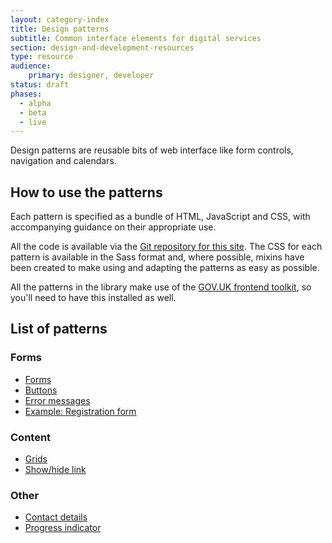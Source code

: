 ```yaml
---
layout: category-index
title: Design patterns
subtitle: Common interface elements for digital services
section: design-and-development-resources
type: resource
audience:
    primary: designer, developer
status: draft
phases:
  - alpha
  - beta
  - live
---
```


Design patterns are reusable bits of web interface like form controls, navigation and calendars.

## How to use the patterns

Each pattern is specified as a bundle of HTML, JavaScript and CSS, with accompanying guidance on
their appropriate use.

All the code is available via the [Git repository for this site](). The CSS for each pattern
is available in the Sass format and, where possible, mixins have been created to make using and
adapting the patterns as easy as possible.

All the patterns in the library make use of the [GOV.UK frontend toolkit](/content-and-design/design-and-development-resources/sass-repositories.html), so you'll need to have this installed as well.

## List of patterns

### Forms

* [Forms](/content-and-design/design-and-development-resources/form-anatomy.html)
* [Buttons](/content-and-design/design-and-development-resources/buttons.html)
* [Error messages](/content-and-design/design-and-development-resources/errormessages.html)
* [Example: Registration form](/content-and-design/design-and-development-resources/registration-form.html)

### Content

* [Grids](/content-and-design/design-and-development-resources/grids.html)
* [Show/hide link](/content-and-design/design-and-development-resources/show-hide.html)

### Other

* [Contact details](/content-and-design/design-and-development-resources/contact-details.html)
* [Progress indicator](/content-and-design/design-and-development-resources/progress-indicator.html)



